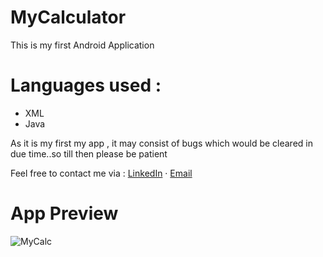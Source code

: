 # MyCalculator
This is my first Android Application 




# Languages used :
- XML
- Java




As it is my first my app , it may consist of bugs which would be cleared in due time..so till then please be patient

Feel free to contact me via :
<a href="https://www.linkedin.com/in/sanjay-mathew34">LinkedIn</a> · <a href="mailto:sanjay.mathewofficial2020@gmail.com">Email</a> 
</p>


# App Preview
![MyCalc](https://user-images.githubusercontent.com/76899211/175803016-cd256e24-02a1-44c2-9356-9e91b82d906a.png)

